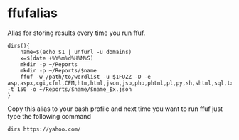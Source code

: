# ffufalias
Alias for storing results every time you run ffuf.

```
dirs(){
	name=$(echo $1 | unfurl -u domains)
	x=$(date +%Y%m%d%H%M%S)
	mkdir -p ~/Reports
	mkdir -p ~/Reports/$name
	ffuf -w /path/to/wordlist -u $1FUZZ -D -e asp,aspx,cgi,cfml,CFM,htm,html,json,jsp,php,phtml,pl,py,sh,shtml,sql,txt,xml,xhtml,tar,tar.gz,tgz,war,zip,swp,src,jar,java,log,bin,js,db -t 150 -o ~/Reports/$name/$name_$x.json
}
```

Copy this alias to your bash profile and next time you want to run ffuf just type the following command

`dirs https://yahoo.com/`
